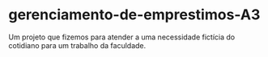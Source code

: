 # gerenciamento-de-emprestimos-A3
Um projeto que fizemos para atender a uma necessidade fictícia do cotidiano para um trabalho da faculdade.
